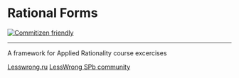 # Rational Forms

[![Commitizen friendly](https://img.shields.io/badge/commitizen-friendly-brightgreen.svg)](http://commitizen.github.io/cz-cli/)


---

A framework for Applied Rationality course excercises

[Lesswrong.ru](http://lesswrong.ru)
[LessWrong SPb community](https://vk.com/lw-spb)
